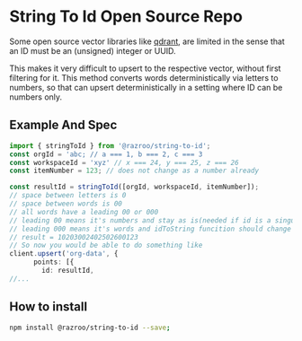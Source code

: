 # String To Id Open Source Repo

Some open source vector libraries like [qdrant](https://qdrant.tech/), are limited in the sense that an ID must be an (unsigned) integer or UUID. 

This makes it very difficult to upsert to the respective vector, without first filtering for it. This method converts words deterministically via letters to numbers, so that can upsert deterministically in a setting where ID can be numbers only.

## Example And Spec
```ts
import { stringToId } from '@razroo/string-to-id';
const orgId = 'abc; // a === 1, b === 2, c === 3
const workspaceId = 'xyz' // x === 24, y === 25, z === 26
const itemNumber = 123; // does not change as a number already

const resultId = stringToId([orgId, workspaceId, itemNumber]);
// space between letters is 0
// space between words is 00
// all words have a leading 00 or 000
// leading 00 means it's numbers and stay as is(needed if id is a singular letter
// leading 000 means it's words and idToString funcition should change to a word 
// result = 10203002402502600123
// So now you would be able to do something like 
client.upsert('org-data', {
      points: [{
        id: resultId,
//...
```
## How to install
```bash
npm install @razroo/string-to-id --save;
```

